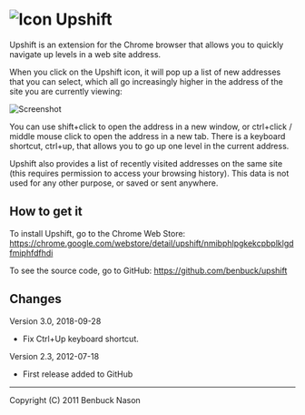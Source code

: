 # ![Icon](https://raw.githubusercontent.com/benbuck/upshift/master/resources/icon.png) Upshift

Upshift is an extension for the Chrome browser that allows you to quickly navigate up levels in a web site address.

When you click on the Upshift icon, it will pop up a list of new addresses that you can select, which all go increasingly higher in the address of the site you are currently viewing:

![Screenshot](https://raw.githubusercontent.com/benbuck/upshift/master/resources/screenshot.png)

You can use shift+click to open the address in a new window, or ctrl+click / middle mouse click to open the address in a new tab. There is a keyboard shortcut, ctrl+up, that allows you to go up one level in the current address.

Upshift also provides a list of recently visited addresses on the same site (this requires permission to access your browsing history). This data is not used for any other purpose, or saved or sent anywhere.

## How to get it

To install Upshift, go to the Chrome Web Store: https://chrome.google.com/webstore/detail/upshift/nmibphlpgkekcpbplklgdfmiphfdfhdi

To see the source code, go to GitHub: https://github.com/benbuck/upshift

## Changes

Version 3.0, 2018-09-28
- Fix Ctrl+Up keyboard shortcut.

Version 2.3, 2012-07-18
- First release added to GitHub

---
Copyright (C) 2011 Benbuck Nason